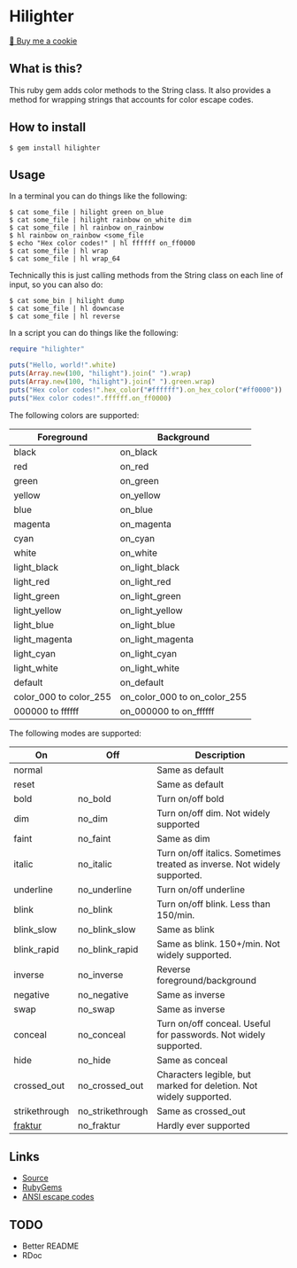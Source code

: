 # Hilighter

<a href="https://www.buymeacoffee.com/mjwhitta">🍪 Buy me a cookie</a>

## What is this?

This ruby gem adds color methods to the String class. It also provides
a method for wrapping strings that accounts for color escape codes.

## How to install

```
$ gem install hilighter
```

## Usage

In a terminal you can do things like the following:

```
$ cat some_file | hilight green on_blue
$ cat some_file | hilight rainbow on_white dim
$ cat some_file | hl rainbow on_rainbow
$ hl rainbow on_rainbow <some_file
$ echo "Hex color codes!" | hl ffffff on_ff0000
$ cat some_file | hl wrap
$ cat some_file | hl wrap_64
```

Technically this is just calling methods from the String class on each
line of input, so you can also do:

```
$ cat some_bin | hilight dump
$ cat some_file | hl downcase
$ cat some_file | hl reverse
```

In a script you can do things like the following:

```ruby
require "hilighter"

puts("Hello, world!".white)
puts(Array.new(100, "hilight").join(" ").wrap)
puts(Array.new(100, "hilight").join(" ").green.wrap)
puts("Hex color codes!".hex_color("#ffffff").on_hex_color("#ff0000"))
puts("Hex color codes!".ffffff.on_ff0000)
```

The following colors are supported:

Foreground             | Background
----------             | ----------
black                  | on_black
red                    | on_red
green                  | on_green
yellow                 | on_yellow
blue                   | on_blue
magenta                | on_magenta
cyan                   | on_cyan
white                  | on_white
light_black            | on_light_black
light_red              | on_light_red
light_green            | on_light_green
light_yellow           | on_light_yellow
light_blue             | on_light_blue
light_magenta          | on_light_magenta
light_cyan             | on_light_cyan
light_white            | on_light_white
default                | on_default
color_000 to color_255 | on_color_000 to on_color_255
000000 to ffffff       | on_000000 to on_ffffff

The following modes are supported:

On            | Off              | Description
---           | ---              | -----------
normal        |                  | Same as default
reset         |                  | Same as default
bold          | no_bold          | Turn on/off bold
dim           | no_dim           | Turn on/off dim. Not widely supported
faint         | no_faint         | Same as dim
italic        | no_italic        | Turn on/off italics. Sometimes treated as inverse. Not widely supported.
underline     | no_underline     | Turn on/off underline
blink         | no_blink         | Turn on/off blink. Less than 150/min.
blink_slow    | no_blink_slow    | Same as blink
blink_rapid   | no_blink_rapid   | Same as blink. 150+/min. Not widely supported.
inverse       | no_inverse       | Reverse foreground/background
negative      | no_negative      | Same as inverse
swap          | no_swap          | Same as inverse
conceal       | no_conceal       | Turn on/off conceal. Useful for passwords. Not widely supported.
hide          | no_hide          | Same as conceal
crossed_out   | no_crossed_out   | Characters legible, but marked for deletion. Not widely supported.
strikethrough | no_strikethrough | Same as crossed_out
[fraktur]     | no_fraktur       | Hardly ever supported

[fraktur]: https://en.wikipedia.org/wiki/Fraktur

## Links

- [Source](https://gitlab.com/mjwhitta/hilighter/tree/ruby)
- [RubyGems](https://rubygems.org/gems/hilighter)
- [ANSI escape codes](https://en.wikipedia.org/wiki/ANSI_escape_code)

## TODO

- Better README
- RDoc

